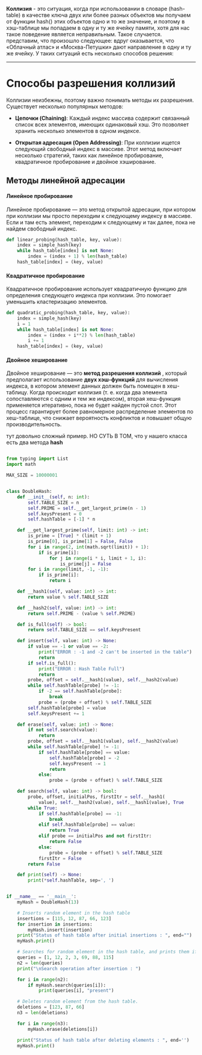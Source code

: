 
**Коллизия** - это ситуация, когда при использовании в словаре (hash-table) в качестве ключа двух или более разных объектов мы получаем от функции hash() этих объектов одно и то же значение, и поэтому в хэш-таблице мы попадаем в одну и ту же ячейку памяти, хотя для нас такое поведение является неправильным. Такое случается. представим, что произошло следующее: вдруг оказывается, что «Облачный атлас» и «Москва-Петушки» дают направление в одну и ту же ячейку. У таких ситуаций есть несколько способов решения:

---
# Способы разрешения коллизий


Коллизии неизбежны, поэтому важно понимать методы их разрешения. Существует несколько популярных методов:

- **Цепочки (Chaining)**: Каждый индекс массива содержит связанный список всех элементов, имеющих одинаковый хэш. Это позволяет хранить несколько элементов в одном индексе.

- **Открытая адресация (Open Addressing)**: При коллизии ищется следующий свободный индекс в массиве. Этот метод включает несколько стратегий, таких как линейное пробирование, квадратичное пробирование и двойное хэширование.

## Методы линейной адресации

#### Линейное пробирование

Линейное пробирование — это метод открытой адресации, при котором при коллизии мы просто переходим к следующему индексу в массиве. Если и там есть элемент, переходим к следующему и так далее, пока не найдем свободный индекс.


```python
def linear_probing(hash_table, key, value):
    index = simple_hash(key)
    while hash_table[index] is not None:
        index = (index + 1) % len(hash_table)
    hash_table[index] = (key, value)
```

#### Квадратичное пробирование

Квадратичное пробирование использует квадратичную функцию для определения следующего индекса при коллизии. Это помогает уменьшить кластеризацию элементов.


```python
def quadratic_probing(hash_table, key, value):
    index = simple_hash(key)
    i = 1
    while hash_table[index] is not None:
        index = (index + i**2) % len(hash_table)
        i += 1
    hash_table[index] = (key, value)
```

#### Двойное хеширование

Двойное хеширование — это ****метод разрешения коллизий**** , который предполагает использование ****двух хэш-функций**** для вычисления индекса, в котором элемент данных должен быть помещен в хеш-таблицу. Когда происходит коллизия (т. е. когда два элемента сопоставляются с одним и тем же индексом), вторая хеш-функция применяется итеративно, пока не будет найден пустой слот. Этот процесс гарантирует более равномерное распределение элементов по хеш-таблице, что снижает вероятность конфликтов и повышает общую производительность.

тут довольно сложный пример. НО СУТЬ В ТОМ, что у нашего класса есть два метода __hash__

```python

from typing import List
import math

MAX_SIZE = 10000001


class DoubleHash:
    def __init__(self, n: int):
        self.TABLE_SIZE = n
        self.PRIME = self.__get_largest_prime(n - 1)
        self.keysPresent = 0
        self.hashTable = [-1] * n

    def __get_largest_prime(self, limit: int) -> int:
        is_prime = [True] * (limit + 1)
        is_prime[0], is_prime[1] = False, False
        for i in range(2, int(math.sqrt(limit)) + 1):
            if is_prime[i]:
                for j in range(i * i, limit + 1, i):
                    is_prime[j] = False
        for i in range(limit, -1, -1):
            if is_prime[i]:
                return i

    def __hash1(self, value: int) -> int:
        return value % self.TABLE_SIZE

    def __hash2(self, value: int) -> int:
        return self.PRIME - (value % self.PRIME)

    def is_full(self) -> bool:
        return self.TABLE_SIZE == self.keysPresent

    def insert(self, value: int) -> None:
        if value == -1 or value == -2:
            print("ERROR : -1 and -2 can't be inserted in the table")
            return
        if self.is_full():
            print("ERROR : Hash Table Full")
            return
        probe, offset = self.__hash1(value), self.__hash2(value)
        while self.hashTable[probe] != -1:
            if -2 == self.hashTable[probe]:
                break
            probe = (probe + offset) % self.TABLE_SIZE
        self.hashTable[probe] = value
        self.keysPresent += 1

    def erase(self, value: int) -> None:
        if not self.search(value):
            return
        probe, offset = self.__hash1(value), self.__hash2(value)
        while self.hashTable[probe] != -1:
            if self.hashTable[probe] == value:
                self.hashTable[probe] = -2
                self.keysPresent -= 1
                return
            else:
                probe = (probe + offset) % self.TABLE_SIZE

    def search(self, value: int) -> bool:
        probe, offset, initialPos, firstItr = self.__hash1(
            value), self.__hash2(value), self.__hash1(value), True
        while True:
            if self.hashTable[probe] == -1:
                break
            elif self.hashTable[probe] == value:
                return True
            elif probe == initialPos and not firstItr:
                return False
            else:
                probe = (probe + offset) % self.TABLE_SIZE
            firstItr = False
        return False

    def print(self) -> None:
        print(*self.hashTable, sep=', ')


if __name__ == '__main__':
    myHash = DoubleHash(13)

    # Inserts random element in the hash table
    insertions = [115, 12, 87, 66, 123]
    for insertion in insertions:
        myHash.insert(insertion)
    print("Status of hash table after initial insertions : ", end="")
    myHash.print()

    # Searches for random element in the hash table, and prints them if found.
    queries = [1, 12, 2, 3, 69, 88, 115]
    n2 = len(queries)
    print("\nSearch operation after insertion : ")

    for i in range(n2):
        if myHash.search(queries[i]):
            print(queries[i], "present")

    # Deletes random element from the hash table.
    deletions = [123, 87, 66]
    n3 = len(deletions)

    for i in range(n3):
        myHash.erase(deletions[i])

    print("Status of hash table after deleting elements : ", end='')
    myHash.print()

```